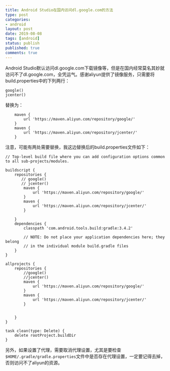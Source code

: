 ```yaml
---
title: Android Studio在国内访问dl.google.com的方法
type: post
categories:
- android
layout: post
date: 2019-08-08
tags: [android]
status: publish
published: true
comments: true
---
```


Android Studio默认访问dl.google.com下载镜像等，但是在国内经常莫名其妙就访问不了dl.google.com，全凭运气。感谢aliyun提供了镜像服务，只需要将build.properties中的下列两行：

```
google()
jcenter()
```

替换为：

```
    maven {
        url 'https://maven.aliyun.com/repository/google/'
    }
    maven {
        url 'https://maven.aliyun.com/repository/jcenter/'
    }
```

注意，可能有两处需要替换，我这边替换后的build.properties文件如下：

```
// Top-level build file where you can add configuration options common to all sub-projects/modules.

buildscript {
    repositories {
       // google()
       // jcenter()
        maven {
            url 'https://maven.aliyun.com/repository/google/'
        }
        maven {
            url 'https://maven.aliyun.com/repository/jcenter/'
        }
        
    }
    dependencies {
        classpath 'com.android.tools.build:gradle:3.4.2'
        
        // NOTE: Do not place your application dependencies here; they belong
        // in the individual module build.gradle files
    }
}

allprojects {
    repositories {
        //google()
        //jcenter()
        maven {
            url 'https://maven.aliyun.com/repository/google/'
        }
        maven {
            url 'https://maven.aliyun.com/repository/jcenter/'
        }

        
    }
}

task clean(type: Delete) {
    delete rootProject.buildDir
}
```

另外，如果设置了代理，需要取消代理设置，尤其是要检查`$HOME/.gradle/gradle.properties`文件中是否存在代理设置，一定要记得去掉，否则访问不了aliyun的资源。